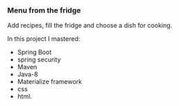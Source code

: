 <h3>Menu from the fridge</h3>

Add recipes, fill the fridge and choose a dish for cooking.

In this project I mastered:<br>
- Spring Boot<br>
- spring security<br>
- Maven<br>
- Java-8<br>
- Materialize framework<br>
- css<br>
- html.
